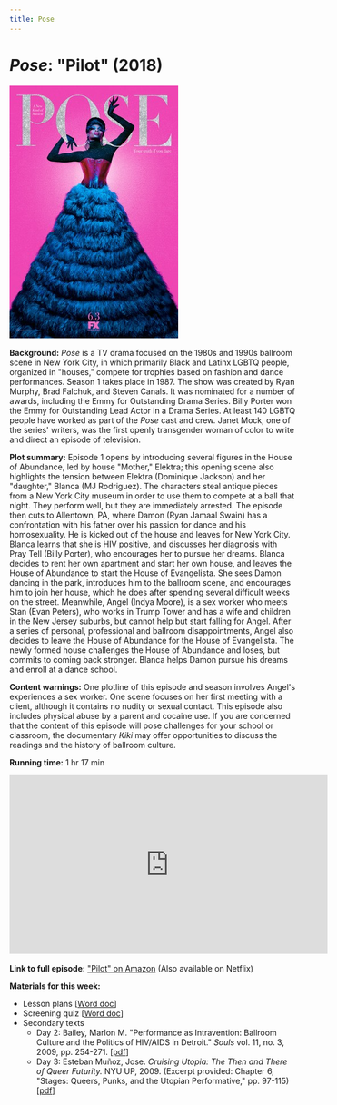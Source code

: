 ```yaml
---
title: Pose
---
```

# *Pose*: "Pilot" (2018)

<a href="/modules/unit 4: queer utopias/pose.jpg">
<img src="/modules/unit 4: queer utopias/pose.jpg" class="poster">
</a>

**Background:** *Pose* is a TV drama focused on the 1980s and 1990s ballroom scene in New York City, in which primarily Black and Latinx LGBTQ people, organized in "houses," compete for trophies based on fashion and dance performances. Season 1 takes place in 1987. The show was created by Ryan Murphy, Brad Falchuk, and Steven Canals. It was nominated for a number of awards, including the Emmy for Outstanding Drama Series. Billy Porter won the Emmy for Outstanding Lead Actor in a Drama Series. At least 140 LGBTQ people have worked as part of the *Pose* cast and crew. Janet Mock, one of the series' writers, was the first openly transgender woman of color to write and direct an episode of television.

**Plot summary:** Episode 1 opens by introducing several figures in the House of Abundance, led by house "Mother," Elektra; this opening scene also highlights the tension between Elektra (Dominique Jackson) and her "daughter," Blanca (MJ Rodriguez). The characters steal antique pieces from a New York City museum in order to use them to compete at a ball that night. They perform well, but they are immediately arrested. The episode then cuts to Allentown, PA, where Damon (Ryan Jamaal Swain) has a confrontation with his father over his passion for dance and his homosexuality. He is kicked out of the house and leaves for New York City. Blanca learns that she is HIV positive, and discusses her diagnosis with Pray Tell (Billy Porter), who encourages her to pursue her dreams. Blanca decides to rent her own apartment and start her own house, and leaves the House of Abundance to start the House of Evangelista. She sees Damon dancing in the park, introduces him to the ballroom scene, and encourages him to join her house, which he does after spending several difficult weeks on the street. Meanwhile, Angel (Indya Moore), is a sex worker who meets Stan (Evan Peters), who works in Trump Tower and has a wife and children in the New Jersey suburbs, but cannot help but start falling for Angel. After a series of personal, professional and ballroom disappointments, Angel also decides to leave the House of Abundance for the House of Evangelista. The newly formed house challenges the House of Abundance and loses, but commits to coming back stronger. Blanca helps Damon pursue his dreams and enroll at a dance school.    

**Content warnings:** One plotline of this episode and season involves Angel's experiences a sex worker. One scene focuses on her first meeting with a client, although it contains no nudity or sexual contact. This episode also includes physical abuse by a parent and cocaine use. If you are concerned that the content of this episode will pose challenges for your school or classroom, the documentary *Kiki* may offer opportunities to discuss the readings and the history of ballroom culture.

**Running time:** 1 hr 17 min

<div class="video-container">
<iframe width="560" height="315" src="https://www.youtube.com/embed/_t4YuPXdLZw" frameborder="0" allow="accelerometer; autoplay; clipboard-write; encrypted-media; gyroscope; picture-in-picture" allowfullscreen></iframe>
</div>

**Link to full episode:** ["Pilot" on Amazon](https://www.amazon.com/gp/video/detail/B07D4RLKRD/ref=atv_dp_season_select_s1) (Also available on Netflix)

**Materials for this week:**
* Lesson plans [<a href="/modules/unit 4: queer utopias/Pose LP.docx" download>Word doc</a>]
* Screening quiz [<a href="/modules/unit 4: queer utopias/Pose Screening Quiz.docx" download>Word doc</a>]
* Secondary texts
    * Day 2: Bailey, Marlon M. "Performance as Intravention: Ballroom Culture and the Politics of HIV/AIDS in Detroit." *Souls* vol. 11, no. 3, 2009, pp. 254-271. [<a href="/modules/unit 4: queer utopias/Performance as Intravention.pdf" download>pdf</a>]
    * Day 3: Esteban Muñoz, Jose. *Cruising Utopia: The Then and There of Queer Futurity.* NYU UP, 2009. (Excerpt provided: Chapter 6, "Stages: Queers, Punks, and the Utopian Performative," pp. 97-115) [<a href="/modules/unit 4: queer utopias/Munoz Stages.pdf" download>pdf</a>]
